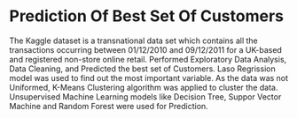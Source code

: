 # Prediction Of Best Set Of Customers
The Kaggle dataset is a transnational data set which contains all the transactions occurring between 01/12/2010 and 09/12/2011 for a UK-based and registered non-store online retail. Performed Exploratory Data Analysis, Data Cleaning, and Predicted the best set of Customers. Laso Regrission model was used to find out the most important variable. As the data was not Uniformed, K-Means Clustering algorithm was applied to cluster the data. Unsupervised Machine Learning models like Decision Tree, Suppor Vector Machine and Random Forest were used for Prediction.
